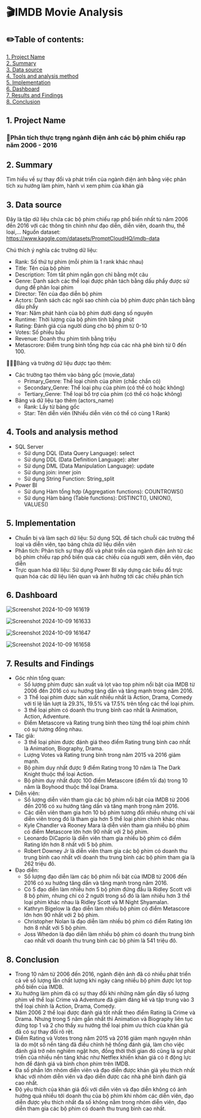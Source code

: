 # 🎬IMDB Movie Analysis

## ✏️Table of contents:
[1. Project Name](#1-project-name)  
[2. Summary](#2-summary)  
[3. Data source](#3-data-source)  
[4. Tools and analysis method](#4-tools-and-analysis-method)  
[5. Implementation](#5-implementation)  
[6. Dashboard](#6-dashboard)  
[7. Results and Findings](#7-results-and-findings)  
[8. Conclusion](#8-conclusion)

## 1. Project Name  
### 📍Phân tích thực trạng ngành điện ảnh các bộ phim chiếu rạp năm 2006 - 2016

## 2. Summary
Tìm hiểu về sự thay đổi và phát triển của ngành điện ảnh bằng việc phân tích xu hướng làm phim, hành vi xem phim của khán giả

## 3. Data source 
Đây là tập dữ liệu chứa các bộ phim chiếu rạp phổ biến nhất tù năm 2006 đến 2016 với các thông tín chính như đạo diễn, diễn viên, doanh thu, thể loại,... Nguồn dataset: https://www.kaggle.com/datasets/PromptCloudHQ/imdb-data

Chú thích ý nghĩa các trường dữ liệu:
- Rank: Số thứ tự phim (mỗi phim là 1 rank khác nhau)
- Title: Tên của bộ phim
- Description: Tóm tắt phim ngắn gọn chỉ bằng một câu
- Genre: Danh sách các thể loại được phân tách bằng dấu phẩy được sử dụng để phân loại phim
- Director: Tên của đạo diễn bộ phim
- Actors: Danh sách các ngôi sao chính của bộ phim được phân tách bằng dấu phẩy
- Year: Năm phát hành của bộ phim dưới dạng số nguyên
- Runtime: Thời lượng của bộ phim tính bằng phút 
- Rating: Đánh giá của người dùng cho bộ phim từ 0-10 
- Votes: Số phiếu bầu 
- Revenue: Doanh thu phim tính bằng triệu
- Metascrore: Điểm trung bình tổng hợp của các nhà phê bình từ 0 đến 100.

🔗🔗🔗Bảng và trường dữ liệu được tạo thêm:
- Các trường tạo thêm vào bảng gốc (movie_data)
  - Primary_Genre: Thể loại chính của phim (chắc chắn có)
  - Secondary_Genre: Thể loại phụ của phim (có thể có hoặc không)
  - Tertiary_Genre: Thể loại bổ trợ của phim (có thể có hoặc không)
- Bảng và dữ liệu tạo thêm (actors_name)
  - Rank: Lấy từ bảng gốc
  - Star: Tên diễn viên (Nhiều diễn viên có thể có cùng 1 Rank)

## 4. Tools and analysis method  
- SQL Server
  * Sử dụng DQL (Data Query Language): select
  * Sử dụng DDL (Data Definition Language): alter
  * Sử dụng DML (Data Manipulation Language): update
  * Sử dụng join: inner join
  * Sử dụng String Function: String_split
- Power BI
  * Sử dụng Hàm tổng hợp (Aggregation functions): COUNTROWS()
  * Sử dụng Hàm bảng (Table functions): DISTINCT(), UNION(), VALUES()

## 5. Implementation
- Chuẩn bị và làm sạch dữ liệu: Sử dụng SQL để tách chuỗi các trường thể loại và diễn viên, tạo bảng chứa dữ liệu diễn viên
- Phân tích: Phân tích sự thay đổi và phát triển của ngành điện ảnh từ các bộ phim chiếu rạp phổ biến qua các chiều của người xem, diễn viên, đạo diễn
- Trực quan hóa dữ liệu: Sử dụng Power BI xây dựng các biểu đồ trực quan hóa các dữ liệu liên quan và ảnh hưởng tới các chiều phân tích
 
## 6. Dashboard
![Screenshot 2024-10-09 161619](https://github.com/user-attachments/assets/613d9695-6d7c-4e64-891c-b72ca5aae804)

![Screenshot 2024-10-09 161633](https://github.com/user-attachments/assets/e6a6d148-f787-4604-bfef-cc40d96ea110)

![Screenshot 2024-10-09 161647](https://github.com/user-attachments/assets/d59ac77d-3859-447e-9017-77cf0b171254)

![Screenshot 2024-10-09 161658](https://github.com/user-attachments/assets/f318bb91-82d1-4744-a91d-270bf8694e6c)

## 7. Results and Findings 
- Góc nhìn tổng quan:
  * Số lượng phim được sản xuất và lọt vào top phim nổi bật của IMDB từ 2006 đến 2016 có xu hướng tăng dần và tăng mạnh trong năm 2016.
  * 3 Thể loại phim được sản xuất nhiều nhất là Action, Drama, Comedy với tỉ lệ lần lượt là 29.3%, 19.5% và 17.5% trên tổng các thể loại phim.
  * 3 thể loại phim có doanh thu trung bình cao nhất là Animation, Action, Adventure.
  * Điểm Metascore và Rating trung bình theo từng thể loại phim chính có sự tương đồng nhau.
- Tác giả:
  * 3 thể loại phim được đánh giá theo điểm Rating trung bình cao nhất là Animation, Biography, Drama.
  * Lượng Votes và Rating trung bình trong năm 2015 và 2016 giảm mạnh.
  * Bộ phim duy nhất được 9 điểm Rating trong 10 năm là The Dark Knight thuộc thể loại Action.
  * Bộ phim duy nhất được 100 điểm Metascore (điểm tối đa) trong 10 năm là Boyhood thuộc thể loại Drama.
- Diễn viên:
  * Số lượng diễn viên tham gia các bộ phim nổi bật của IMDB từ 2006 đến 2016 có xu hướng tăng dần và tăng mạnh trong năm 2016.
  * Các diễn viên tham gia hơn 10 bộ phim tương đối nhiều nhưng chỉ vài diễn viên trong đó là tham gia hơn 5 thể loại phim chính khác nhau.
  * Kyle Chandler và Rooney Mara là diễn viên tham gia nhiều bộ phim có điểm Metascore lớn hơn 90 nhất với 2 bộ phim.
  * Leonardo DiCaprio là diễn viên tham gia nhiều bộ phim có điểm Rating lớn hơn 8 nhất với 5 bộ phim.
  * Robert Downey Jr là diễn viên tham gia các bộ phim có doanh thu trung bình cao nhất với doanh thu trung bình các bộ phim tham gia là 262 triệu đô.
- Đạo diễn:
  * Số lượng đạo diễn làm các bộ phim nổi bật của IMDB từ 2006 đến 2016 có xu hướng tăng dần và tăng mạnh trong năm 2016.
  * Có 5 đạo diễn làm nhiều hơn 5 bộ phim đứng đầu là Ridley Scott với 8 bộ phim, nhưng chỉ có 2 người trong số đó là làm nhiều hơn 3 thể loại phim khác nhau là Ridley Scott và M Night Shyamalan.
  * Kathryn Bigelow là đạo diễn làm nhiều bộ phim có điểm Metascore lớn hơn 90 nhất với 2 bộ phim.
  * Christopher Nolan là đạo diễn làm nhiều bộ phim có điểm Rating lớn hơn 8 nhất với 5 bộ phim.
  * Joss Whedon là đạo diễn làm nhiều bộ phim có doanh thu trung bình cao nhất với doanh thu trung bình các bộ phim là 541 triệu đô.
## 8. Conclusion  
- Trong 10 năm từ 2006 đến 2016, ngành điện ảnh đã có nhiều phát triển cả về số lượng lẫn chất lượng khi ngày càng nhiều bộ phim được lọt top phổ biến của IMDB.
- Xu hướng làm phim đã có sự thay đổi khi những năm gần đây số lượng phim về thể loại Crime và Adventure đã giảm đáng kể và tập trung vào 3 thể loại chính là Action, Drama, Comedy.
- Năm 2006 2 thể loại được đánh giá tốt nhất theo điểm Rating là Crime và Drama. Nhưng trong 5 năm gần nhất thì Animation và Biography liên tục đứng top 1 và 2 cho thấy xu hướng thể loại phim ưu thích của khán giả đã có sự thay đổi rõ rệt.
- Điểm Rating và Votes trong năm 2015 và 2016 giảm mạnh nguyên nhân là do một số nền tảng đã điều chỉnh hệ thống đánh giá, làm cho việc đánh giá trở nên nghiêm ngặt hơn, đồng thời thời gian đó cũng là sự phát triển của nhiều nền tảng khác như Netflex khiến khán giả có ít động lực hơn để đánh giá và bình chọn phim trên IMDB.
- Đa số phần lớn nhóm diễn viên và đạo diễn được khán giả yêu thích nhất khác với nhóm diễn viên và đạo diễn được các nhà phê bình đánh giá cao nhất.
- Độ yêu thích của khán giả đối với diễn viên và đạo diễn không có ảnh hưởng quá nhiều tới doanh thu của bộ phim khi nhóm các diễn viên, đạo diễn được yêu thích nhất đa số không nằm trong nhóm diễn viên, đạo diễn tham gia các bộ phim có doanh thu trung bình cao nhất. 
